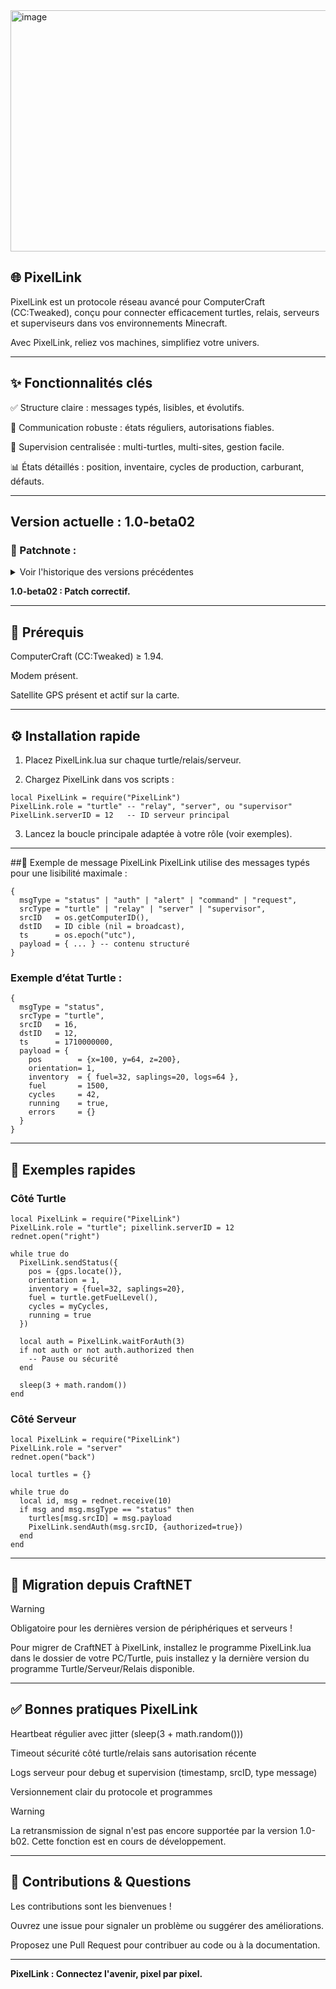 <img width="1108" height="386" alt="image" src="https://github.com/user-attachments/assets/a6ee35af-42a3-48e8-b43b-096884e06a47" />

## 🌐 PixelLink
PixelLink est un protocole réseau avancé pour ComputerCraft (CC:Tweaked), conçu pour connecter efficacement turtles, relais, serveurs et superviseurs dans vos environnements Minecraft.

Avec PixelLink, reliez vos machines, simplifiez votre univers.

---

## ✨ Fonctionnalités clés
✅ Structure claire : messages typés, lisibles, et évolutifs.

🔄 Communication robuste : états réguliers, autorisations fiables.

🚀 Supervision centralisée : multi-turtles, multi-sites, gestion facile.

📊 États détaillés : position, inventaire, cycles de production, carburant, défauts.

---

## Version actuelle : 1.0-beta02

### 📝 Patchnote :
<details>
  
<summary>Voir l'historique des versions précédentes</summary>
*1.0-alpha01 : Version de base de PixelLink.*

*1.0-beta01 : Patch correctif.*

</details>

**1.0-beta02 : Patch correctif.**

---

## 🔌 Prérequis

ComputerCraft (CC:Tweaked) ≥ 1.94.

Modem présent.

Satellite GPS présent et actif sur la carte.

---

## ⚙️ Installation rapide
1. Placez PixelLink.lua sur chaque turtle/relais/serveur.

2. Chargez PixelLink dans vos scripts :
```
local PixelLink = require("PixelLink")
PixelLink.role = "turtle" -- "relay", "server", ou "supervisor"
PixelLink.serverID = 12   -- ID serveur principal
```
3. Lancez la boucle principale adaptée à votre rôle (voir exemples).

---

##📝 Exemple de message PixelLink
PixelLink utilise des messages typés pour une lisibilité maximale :
```
{
  msgType = "status" | "auth" | "alert" | "command" | "request",
  srcType = "turtle" | "relay" | "server" | "supervisor",
  srcID   = os.getComputerID(),
  dstID   = ID cible (nil = broadcast),
  ts      = os.epoch("utc"),
  payload = { ... } -- contenu structuré
}
```
### Exemple d’état Turtle :
```
{
  msgType = "status",
  srcType = "turtle",
  srcID   = 16,
  dstID   = 12,
  ts      = 1710000000,
  payload = {
    pos        = {x=100, y=64, z=200},
    orientation= 1,
    inventory  = { fuel=32, saplings=20, logs=64 },
    fuel       = 1500,
    cycles     = 42,
    running    = true,
    errors     = {}
  }
}
```
---

## 🚀 Exemples rapides
### Côté Turtle
```
local PixelLink = require("PixelLink")
PixelLink.role = "turtle"; pixellink.serverID = 12
rednet.open("right")

while true do
  PixelLink.sendStatus({
    pos = {gps.locate()},
    orientation = 1,
    inventory = {fuel=32, saplings=20},
    fuel = turtle.getFuelLevel(),
    cycles = myCycles,
    running = true
  })

  local auth = PixelLink.waitForAuth(3)
  if not auth or not auth.authorized then
    -- Pause ou sécurité
  end

  sleep(3 + math.random())
end
```

### Côté Serveur
```
local PixelLink = require("PixelLink")
PixelLink.role = "server"
rednet.open("back")

local turtles = {}

while true do
  local id, msg = rednet.receive(10)
  if msg and msg.msgType == "status" then
    turtles[msg.srcID] = msg.payload
    PixelLink.sendAuth(msg.srcID, {authorized=true})
  end
end
```

---

## 🔄 Migration depuis CraftNET 
> [!WARNING]
> Obligatoire pour les dernières version de périphériques et serveurs !

Pour migrer de CraftNET à PixelLink, installez le programme PixelLink.lua dans le dossier de votre PC/Turtle, puis installez y la dernière version du programme Turtle/Serveur/Relais disponible.

---

## ✅ Bonnes pratiques PixelLink
Heartbeat régulier avec jitter (sleep(3 + math.random()))

Timeout sécurité côté turtle/relais sans autorisation récente

Logs serveur pour debug et supervision (timestamp, srcID, type message)

Versionnement clair du protocole et programmes

> [!WARNING]
> La retransmission de signal n'est pas encore supportée par la version 1.0-b02. Cette fonction est en cours de développement.

---

## 🙌 Contributions & Questions
Les contributions sont les bienvenues !

Ouvrez une issue pour signaler un problème ou suggérer des améliorations.

Proposez une Pull Request pour contribuer au code ou à la documentation.

---

**PixelLink : Connectez l'avenir, pixel par pixel.**
